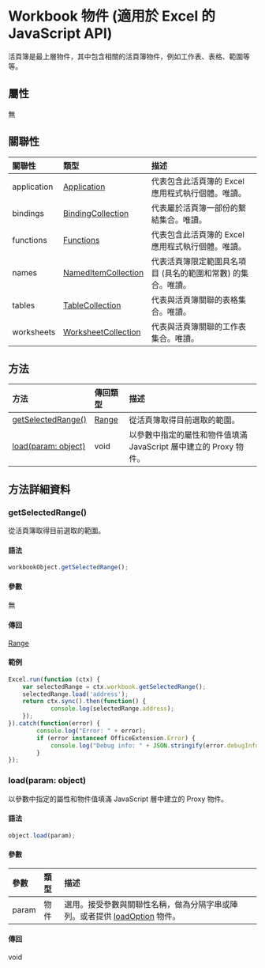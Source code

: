 # <a name="workbook-object-(javascript-api-for-excel)"></a>Workbook 物件 (適用於 Excel 的 JavaScript API)

活頁簿是最上層物件，其中包含相關的活頁簿物件，例如工作表、表格、範圍等等。

## <a name="properties"></a>屬性

無

## <a name="relationships"></a>關聯性
| 關聯性 | 類型	   |描述|
|:---------------|:--------|:----------|
|application|[Application](application.md)|代表包含此活頁簿的 Excel 應用程式執行個體。唯讀。|
|bindings|[BindingCollection](bindingcollection.md)|代表屬於活頁簿一部份的繫結集合。唯讀。|
|functions|[Functions](functions.md)|代表包含此活頁簿的 Excel 應用程式執行個體。唯讀。|
|names|[NamedItemCollection](nameditemcollection.md)|代表活頁簿限定範圍具名項目 (具名的範圍和常數) 的集合。唯讀。|
|tables|[TableCollection](tablecollection.md)|代表與活頁簿關聯的表格集合。唯讀。|
|worksheets|[WorksheetCollection](worksheetcollection.md)|代表與活頁簿關聯的工作表集合。唯讀。|

## <a name="methods"></a>方法

| 方法           | 傳回類型    |描述|
|:---------------|:--------|:----------|
|[getSelectedRange()](#getselectedrange)|[Range](range.md)|從活頁簿取得目前選取的範圍。|
|[load(param: object)](#loadparam-object)|void|以參數中指定的屬性和物件值填滿 JavaScript 層中建立的 Proxy 物件。|

## <a name="method-details"></a>方法詳細資料


### <a name="getselectedrange()"></a>getSelectedRange()
從活頁簿取得目前選取的範圍。

#### <a name="syntax"></a>語法
```js
workbookObject.getSelectedRange();
```

#### <a name="parameters"></a>參數
無

#### <a name="returns"></a>傳回
[Range](range.md)

#### <a name="examples"></a>範例

```js
Excel.run(function (ctx) { 
    var selectedRange = ctx.workbook.getSelectedRange();
    selectedRange.load('address');
    return ctx.sync().then(function() {
            console.log(selectedRange.address);
    });
}).catch(function(error) {
        console.log("Error: " + error);
        if (error instanceof OfficeExtension.Error) {
            console.log("Debug info: " + JSON.stringify(error.debugInfo));
        }
});
```
### <a name="load(param:-object)"></a>load(param: object)
以參數中指定的屬性和物件值填滿 JavaScript 層中建立的 Proxy 物件。

#### <a name="syntax"></a>語法
```js
object.load(param);
```

#### <a name="parameters"></a>參數
| 參數	    | 類型	   |描述|
|:---------------|:--------|:----------|
|param|物件|選用。接受參數與關聯性名稱，做為分隔字串或陣列。或者提供 [loadOption](loadoption.md) 物件。|

#### <a name="returns"></a>傳回
void

